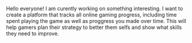 Hello everyone!
I am curently working on something interesting.
I want to create a platform that tracks all online gaming progress, including time spent playing the game as well as proggress you made over time.
This will help gamers plan their strategy to better them selfs and show what skills they need to improve.  
